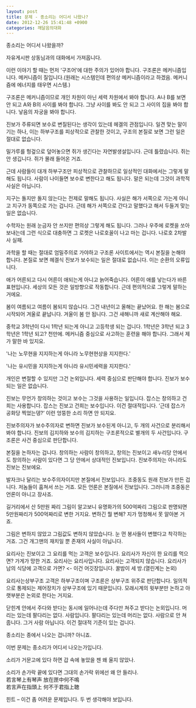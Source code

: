```yaml
---
layout: post
title: 문제 - 종소리는 어디서 나왔나?
date: 2012-12-26 15:41:48 +0900
categories: 깨달음의대화
---
```

 종소리는 어디서 나왔을까? 

 자유게시판 상동님과의 대화에서 가져옵니다. 

 이런 이야기 할 때는 먼저 ‘구조어’에 대한 주의가 있어야 합니다. 구조론은 메커니즘입니다. 메커니즘이 질입니다.(원래는 시스템인데 편의상 메커니즘이라고 하겠음. 메커니즘에 에너지를 태우면 시스템.) 

 구조론은 메커니즘이므로 개인 차원이 아닌 세력 차원에서 봐야 합니다. A나 B를 보면 안 되고 A와 B의 사이를 봐야 합니다. 그냥 사이를 봐도 안 되고 그 사이의 집을 봐야 합니다. 낳음의 자궁을 봐야 합니다. 

 진보가 주류되면 보수로 변질된다는 생각이 있는데 헤겔의 관점입니다. 일견 맞는 말이기는 하나, 이는 하부구조를 피상적으로 관찰한 것이고, 구조의 본질로 보면 그런 일은 절대로 없습니다. 

 밀가루를 헝겊으로 덮어놓으면 쥐가 생긴다는 자연발생설입니다. 근데 틀렸습니다. 쥐는 안 생깁니다. 쥐가 몰래 들어온 거죠. 

 근데 사람들이 대개 하부구조만 피상적으로 관찰하므로 일상적인 대화에서는 그렇게 말해도 됩니다. 사람이 나이들면 보수로 변한다고 해도 됩니다. 말은 되는데 그것이 과학적 사실은 아닙니다. 

 지구는 돌지만 돌지 않는다는 전제로 말해도 됩니다. 사실은 해가 서쪽으로 가는게 아니고 지구가 동쪽으로 가는 겁니다. 근데 해가 서쪽으로 간다고 말했다고 해서 두들겨 맞는 일은 없습니다. 

 수학자는 원래 눈금자 안 쓰지만 편의상 그렇게 해도 됩니다. 그러나 우주에 로켓을 쏘아보내는데 그런 식으로 대충하면 그 로켓은 나로호꼴이 나고 마는 겁니다. 나로호 2차발사 실패. 

 과학을 할 때는 절대로 엄밀주의로 가야하고 구조론 사이트에서는 역시 본질을 논해야 합니다. 본질로 보면 헤겔식 진보가 보수되는 일은 절대로 없습니다. 이는 순환의 오류입니다. 

 애가 어른되고 다시 어른이 애되는게 아니고 늙어죽습니다. 어른이 애를 낳는다가 바른 표현입니다. 세상의 모든 것은 일방향으로 작동합니다. 근데 편의적으로 그렇게 말하는 거에요. 

 봄이 여름되고 여름이 봄되지 않습니다. 그건 내년이고 올해는 끝났어요. 한 해는 봄으로 시작되어 겨울로 끝납니다. 겨울이 봄 안 됩니다. 그건 새해니까 새로 계산해야 해요. 

 중학교 3학년이 다시 1학년 되는게 아니고 고등학생 되는 겁니다. 1학년은 3학년 되고 3학년은 1학년 되고? 천만에. 메커니즘 중심으로 사고하는 훈련을 해야 합니다. 그래서 제가 말한 바 있지요. 

 '나는 노무현을 지지하는게 아니라 노무현현상을 지지한다.'

    
'나는 유시민을 지지하는게 아니라 유시민세력을 지지한다.' 

 개인은 변절할 수 있지만 그건 논외입니다. 세력 중심으로 판단해야 합니다. 진보가 보수되는 일은 없습니다. 

 진보는 무언가 창의하는 것이고 보수는 그것을 사용하는 일입니다. 잡스는 창의하고 건희는 사용합니다. 잡스는 진보고 건희는 보수입니다. 이건 절대적입니다. ‘근데 잡스가 공화당 찍었는뎅?’ 이런 엉뚱한 소리 하면 안 되지요. 



진보주의자가 보수주의자로 변하면 진보가 보수된게 아니고, 두 개의 사건으로 분리해서 봐야 합니다. 진보의 김지하와 보수의 김지하는 구조론적으로 별개의 두 사건입니다. 구조론은 사건 중심으로 판단합니다.

 본질을 논하자는 겁니다. 창의하는 사람이 창의하고, 창의는 진보이고 새누리당 안에서도 창의하는 사람이 있다면 그 당 안에서 상대적인 진보입니다. 진보주의자는 아니라도 진보는 진보에요. 

 발자크나 달리는 보수주의자이지만 본질에서 진보입니다. 조중동도 원래 진보가 만든 겁니다. 저놈들이 훔쳐서 쓰는 거죠. 모든 언론은 본질에서 진보입니다. 그러니까 조중동은 언론이 아니고 장사죠. 

 길거리에서 산 5만원 짜리 그림이 알고보니 유명화가의 500억짜리 그림으로 판명되면 5만원짜리가 500억짜리로 변한 거지요. 변하긴 뭘 변해? 지가 멍청해서 못 알아본 거죠. 

 그림은 변하지 않았고 그림값도 변하지 않았습니다. 눈 먼 봉사들이 변했다고 착각하는 거죠. 그건 개그맨의 재치일 뿐 존재의 사실이 아닙니다. 



요리사는 진보이고 그 요리를 먹는 고객은 보수입니다. 요리사가 자신이 한 요리를 먹으면? 가게가 망한 거죠. 요리사는 요리사입니다. 요리사는 고객되지 않습니다. 요리사가 남의 식당에 고객으로 가면? <- 이건 어깃장입니다. 꿀밤이 세 방.(열린계는 논외)



요리사는상부구조 고객은 하부구조이며 구조론은 상부구조 위주로 판단합니다. 일의적으로 통제되는 제어장치가 상부구조에 있기 때문입니다. 모래시계의 윗부분만 논하고 아랫부분은 논외로 한다는 거지요. 



닫힌계 안에서 주다와 받다는 동시에 일어나는데 주다만 쳐주고 받다는 논외입니다. 머리는 있는데 팔다리는 없다. 사람입니다. 팔다리는 있는데 머리는 없다. 사람으로 안 쳐줍니다. 그거 사람 아닙니다. 이건 절대적 기준이 있는 겁니다.



종소리는 종에서 나오는 겁니까? 아니죠. 

이번 문제는 종소리가 어디서 나오는가입니다. 

 소리가 거문고에 있다 하면 갑 속에 놓았을 젠 왜 울지 않았나.

    
소리가 손가락 끝에 있다면 그대의 손가락 위에선 왜 안 들리나.    
若言琴上有琴声 放在匣中何不鳴    
若言声在指頭上 何不于君指上聴 

 힌트 – 이건 좀 어려운 문제입니다. 두 번 생각해야 보입니다.